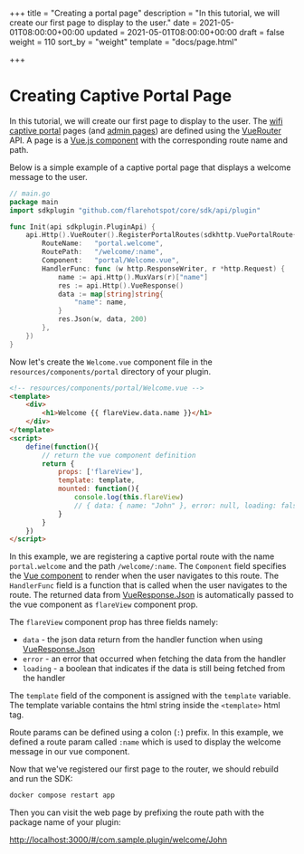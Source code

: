 +++
title = "Creating a portal page"
description = "In this tutorial, we will create our first page to display to the user."
date = 2021-05-01T08:00:00+00:00
updated = 2021-05-01T08:00:00+00:00
draft = false
weight = 110
sort_by = "weight"
template = "docs/page.html"

+++

# Creating Captive Portal Page

In this tutorial, we will create our first page to display to the user.
The [wifi captive portal](https://en.wikipedia.org/wiki/Captive_portal) pages (and [admin pages](../creating-admin-page)) are defined using the [VueRouter](../api/vue-router/) API.
A page is a [Vue.js component](https://v2.vuejs.org/v2/guide/components) with the corresponding route name and path.

Below is a simple example of a captive portal page that displays a welcome message to the user.

```go
// main.go
package main
import sdkplugin "github.com/flarehotspot/core/sdk/api/plugin"

func Init(api sdkplugin.PluginApi) {
	api.Http().VueRouter().RegisterPortalRoutes(sdkhttp.VuePortalRoute{
		RouteName:   "portal.welcome",
		RoutePath:   "/welcome/:name",
		Component:   "portal/Welcome.vue",
		HandlerFunc: func (w http.ResponseWriter, r *http.Request) {
		    name := api.Http().MuxVars(r)["name"]
            res := api.Http().VueResponse()
            data := map[string]string{
                "name": name,
            }
            res.Json(w, data, 200)
        },
	})
}
```

Now let's create the `Welcome.vue` component file in the `resources/components/portal` directory of your plugin.

```html
<!-- resources/components/portal/Welcome.vue -->
<template>
    <div>
        <h1>Welcome {{ flareView.data.name }}</h1>
    </div>
</template>
<script>
    define(function(){
        // return the vue component definition
        return {
            props: ['flareView'],
            template: template,
            mounted: function(){
                console.log(this.flareView)
                // { data: { name: "John" }, error: null, loading: false }
            }
        }
    })
</script>
```

In this example, we are registering a captive portal route with the name `portal.welcome` and the path `/welcome/:name`.
The `Component` field specifies the [Vue component](https://v2.vuejs.org/v2/guide/components) to render when the user navigates to this route.
The `HandlerFunc` field is a function that is called when the user navigates to the route.
The returned data from [VueResponse.Json](../api/vue-response/#json) is automatically passed to the vue component as `flareView` component prop.

The `flareView` component prop has three fields namely:

- `data` - the json data return from the handler function when using [VueResponse.Json](../api/vue-response/#json)
- `error` - an error that occurred when fetching the data from the handler
- `loading` - a boolean that indicates if the data is still being fetched from the handler

The `template` field of the component is assigned with the `template` variable. The template variable contains the html string inside the `<template>` html tag.

Route params can be defined using a colon (`:`) prefix. In this example, we defined a route param called `:name` which is used to display the welcome message in our vue component.

Now that we've registered our first page to the router, we should rebuild and run the SDK:
```bash
docker compose restart app
```

Then you can visit the web page by prefixing the route path with the package name of your plugin:

[http://localhost:3000/#/com.sample.plugin/welcome/John](http://localhost:3000/#com.sample.plugin/welcome/John)

